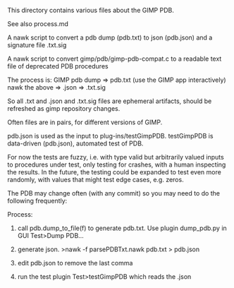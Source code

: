 This directory contains various files about the GIMP PDB.

See also process.md

A nawk script to convert a pdb dump (pdb.txt) to json (pdb.json) and a signature file .txt.sig

A nawk script to convert gimp/pdb/gimp-pdb-compat.c to a readable text file
of deprecated PDB procedures

The process is:
GIMP pdb dump => pdb<foo>.txt  (use the GIMP app interactively)
nawk the above => .json
               => .txt.sig

So all .txt and .json and .txt.sig files are ephemeral artifacts,
should be refreshed as gimp repository changes.

Often files are in pairs, for different versions of GIMP.

pdb.json is used as the input to plug-ins/testGimpPDB.
testGimpPDB is data-driven (pdb.json), automated test of PDB.

For now the tests are fuzzy,
i.e. with type valid but arbitrarily valued inputs to procedures under test,
only testing for crashes, with a human inspecting the results.
In the future, the testing could be expanded to
test even more randomly,
with values that might test edge cases, e.g. zeros.

The PDB may change often (with any commit) so you may need to do the following frequently:

Process:

1) call pdb.dump_to_file(f) to generate pdb.txt.  Use plugin dump_pdb.py  in GUI Test>Dump PDB...

2) generate json.   >nawk -f parsePDBTxt.nawk pdb.txt > pdb.json

3) edit pdb.json to remove the last comma

3) run the test plugin    Test>testGimpPDB  which reads the .json
